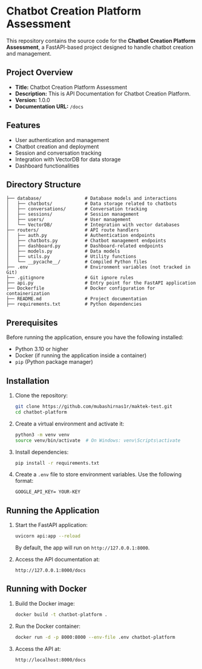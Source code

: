 # Chatbot Creation Platform Assessment

This repository contains the source code for the **Chatbot Creation Platform Assessment**, a FastAPI-based project designed to handle chatbot creation and management.

## Project Overview

- **Title:** Chatbot Creation Platform Assessment
- **Description:** This is API Documentation for Chatbot Creation Platform.
- **Version:** 1.0.0
- **Documentation URL:** `/docs`

## Features

- User authentication and management
- Chatbot creation and deployment
- Session and conversation tracking
- Integration with VectorDB for data storage
- Dashboard functionalities

## Directory Structure

```plaintext
├── database/                # Database models and interactions
│   ├── chatbots/            # Data storage related to chatbots
│   ├── conversations/       # Conversation tracking
│   ├── sessions/            # Session management
│   ├── users/               # User management
│   └── VectorDB/            # Integration with vector databases
├── routers/                 # API route handlers
│   ├── auth.py              # Authentication endpoints
│   ├── chatbots.py          # Chatbot management endpoints
│   ├── dashboard.py         # Dashboard-related endpoints
│   ├── models.py            # Data models
│   ├── utils.py             # Utility functions
│   └── __pycache__/         # Compiled Python files
├── .env                     # Environment variables (not tracked in Git)
├── .gitignore               # Git ignore rules
├── api.py                   # Entry point for the FastAPI application
├── Dockerfile               # Docker configuration for containerization
├── README.md                # Project documentation
├── requirements.txt         # Python dependencies
```

## Prerequisites

Before running the application, ensure you have the following installed:

- Python 3.10 or higher
- Docker (if running the application inside a container)
- `pip` (Python package manager)

## Installation

1. Clone the repository:

   ```bash
   git clone https://github.com/mubashirnas1r/maktek-test.git
   cd chatbot-platform
   ```

2. Create a virtual environment and activate it:

   ```bash
   python3 -m venv venv
   source venv/bin/activate  # On Windows: venv\Scripts\activate
   ```

3. Install dependencies:

   ```bash
   pip install -r requirements.txt
   ```

4. Create a `.env` file to store environment variables. Use the following format:

   ```env
   GOOGLE_API_KEY= YOUR-KEY
   ```

## Running the Application

1. Start the FastAPI application:

   ```bash
   uvicorn api:app --reload
   ```

   By default, the app will run on `http://127.0.0.1:8000`.

2. Access the API documentation at:

   ```
   http://127.0.0.1:8000/docs
   ```

## Running with Docker

1. Build the Docker image:

   ```bash
   docker build -t chatbot-platform .
   ```

2. Run the Docker container:

   ```bash
   docker run -d -p 8000:8000 --env-file .env chatbot-platform
   ```

3. Access the API at:

   ```
   http://localhost:8000/docs
   ```